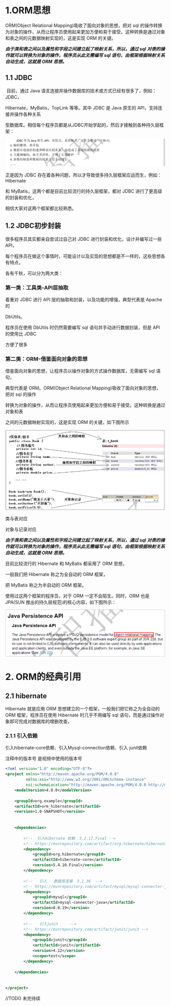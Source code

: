 # 1.ORM思想

ORM(Object Relational Mapping)吸收了面向对象的思想，把对 sql 的操作转换为对象的操作，从而让程序员使用起来更加方便和易于接受。这种转换是通过对象和表之间的元数据映射实现的，这是实现 ORM 的关键。

***由于类和表之间以及属性和字段之间建立起了映射关系，所以，通过 sql 对表的操作就可以转换为对象的操作，程序员从此无需编写 sql 语句，由框架根据映射关系自动生成，这就是 ORM 思想。***



## 1.1 JDBC

​          目前，通过 Java 语言连接并操作数据库的技术或方式已经有很多了，例如：JDBC，

Hibernate，MyBatis，TopLink 等等。其中 JDBC 是 Java 原生的 API，支持连接并操作各种关系

型数据库。相信每个程序员都是从JDBC开始学起的，然后才接触到各种持久层框架：

![image-20200712232803595](img/image-20200712232803595.png)



正是因为 JDBC 存在着各种问题，所以才导致很多持久层框架应运而生，例如：Hibernate

和 MyBatis，这两个都是目前比较流行的持久层框架，都对 JDBC 进行了更高级的封装和优化，

相信大家对这两个框架都比较熟悉。



## 1.2 JDBC初步封装

很多程序员其实都亲自尝试过自己对 JDBC 进行封装和优化，设计并编写过一些 API，

每个程序员在做这个事情时，可能设计以及实现的思想都是不一样的，这些思想各有特点，

各有千秋，可以分为两大类：

### 第一类：工具类-API层抽取

着重对 JDBC 进行 API 层的抽取和封装，以及功能的增强，典型代表是 Apache 的

DbUtils。

程序员在使用 DbUtils 时仍然需要编写 sql 语句并手动进行数据封装，但是 API 的使用比 JDBC

方便了很多



### 第二类：ORM-借鉴面向对象的思想

借鉴面向对象的思想，让程序员以操作对象的方式操作数据库，无需编写 sql 语句，

典型代表是 ORM。ORM(Object Relational Mapping)吸收了面向对象的思想，把对 sql 的操作

转换为对象的操作，从而让程序员使用起来更加方便和易于接受。这种转换是通过对象和表

之间的元数据映射实现的，这是实现 ORM 的关键，如下图所示

![image-20200712233144156](img/image-20200712233144156.png)

类与表对应   

对象与记录对应

***由于类和表之间以及属性和字段之间建立起了映射关系，所以，通过 sql 对表的操作就可以转换为对象的操作，程序员从此无需编写 sql 语句，由框架根据映射关系自动生成，这就是 ORM 思想。***



目前比较流行的 Hibernate 和 MyBatis 都采用了 ORM 思想，

一般我们把 Hibernate 称之为全自动的 ORM 框架，

把 MyBatis 称之为半自动的 ORM 框架。

使用过这两个框架的程序员，对于 ORM 一定不会陌生。同时，ORM 也是 JPA(SUN 推出的持久层规范)的核心内容，如下图所示：

![image-20200712233756773](img/image-20200712233756773.png)





# 2. ORM的经典引用

## 2.1 hibernate

Hibernate 就是应用 ORM 思想建立的一个框架，一般我们把它称之为全自动的 ORM 框架，程序员在使用 Hibernate 时几乎不用编写 sql 语句，而是通过操作对象即可完成对数据库的增删改查。



### 2.1.1 引入依赖

引入hibernate-core依赖、引入Mysql-connection依赖、引入 junit依赖

注释中的版本号 是视频中使用的版本号

```xml
<?xml version="1.0" encoding="UTF-8"?>
<project xmlns="http://maven.apache.org/POM/4.0.0"
         xmlns:xsi="http://www.w3.org/2001/XMLSchema-instance"
         xsi:schemaLocation="http://maven.apache.org/POM/4.0.0 http://maven.apache.org/xsd/maven-4.0.0.xsd">
    <modelVersion>4.0.0</modelVersion>

    <groupId>org.example</groupId>
    <artifactId>orm_hibernate</artifactId>
    <version>1.0-SNAPSHOT</version>


    <dependencies>

        <!--  引入Hibernate 依赖  5.2.17.Final -->
        <!-- https://mvnrepository.com/artifact/org.hibernate/hibernate-core -->
        <dependency>
            <groupId>org.hibernate</groupId>
            <artifactId>hibernate-core</artifactId>
            <version>5.4.10.Final</version>
        </dependency>

        <!--   引入   数据库连接  5.1.36  -->
        <!-- https://mvnrepository.com/artifact/mysql/mysql-connector-java -->
        <dependency>
            <groupId>mysql</groupId>
            <artifactId>mysql-connector-java</artifactId>
            <version>8.0.19</version>
        </dependency>

        <!--   引入junit     -->
        <!-- https://mvnrepository.com/artifact/junit/junit -->
        <dependency>
            <groupId>junit</groupId>
            <artifactId>junit</artifactId>
            <version>4.12</version>
            <scope>test</scope>
        </dependency>

    </dependencies>


</project>
```





//TODO 未完待续